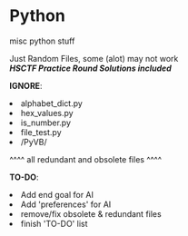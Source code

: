 # Python
misc python stuff

Just Random Files, some (alot) may not work<br>
***HSCTF Practice Round Solutions included***


<b>IGNORE</b>:<br>
  <li>alphabet_dict.py<br>
  <li>hex_values.py<br>
  <li>is_number.py<br>
  <li>file_test.py<br>
  <li>/PyVB/

^^^^ all redundant and obsolete files ^^^^

<b>TO-DO</b>:<br>
<li>Add end goal for AI
<li>Add 'preferences' for AI
<li>remove/fix obsolete & redundant files
<li>finish 'TO-DO' list

